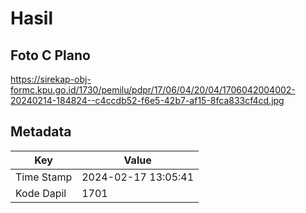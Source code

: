 # Hasil

## Foto C Plano

https://sirekap-obj-formc.kpu.go.id/1730/pemilu/pdpr/17/06/04/20/04/1706042004002-20240214-184824--c4ccdb52-f6e5-42b7-af15-8fca833cf4cd.jpg


## Metadata

| Key        | Value               |
| ---------- | ------------------- |
| Time Stamp | 2024-02-17 13:05:41 |
| Kode Dapil | 1701                |



